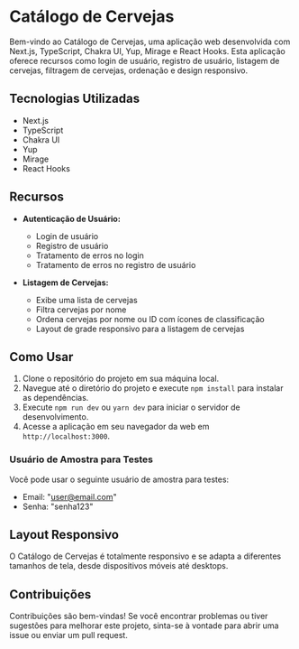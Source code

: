 # Catálogo de Cervejas

Bem-vindo ao Catálogo de Cervejas, uma aplicação web desenvolvida com Next.js, TypeScript, Chakra UI, Yup, Mirage e React Hooks. Esta aplicação oferece recursos como login de usuário, registro de usuário, listagem de cervejas, filtragem de cervejas, ordenação e design responsivo.

## Tecnologias Utilizadas

- Next.js
- TypeScript
- Chakra UI
- Yup
- Mirage
- React Hooks

## Recursos

- **Autenticação de Usuário:**

  - Login de usuário
  - Registro de usuário
  - Tratamento de erros no login
  - Tratamento de erros no registro de usuário

- **Listagem de Cervejas:**
  - Exibe uma lista de cervejas
  - Filtra cervejas por nome
  - Ordena cervejas por nome ou ID com ícones de classificação
  - Layout de grade responsivo para a listagem de cervejas

## Como Usar

1. Clone o repositório do projeto em sua máquina local.
2. Navegue até o diretório do projeto e execute `npm install` para instalar as dependências.
3. Execute `npm run dev` ou `yarn dev` para iniciar o servidor de desenvolvimento.
4. Acesse a aplicação em seu navegador da web em `http://localhost:3000`.

### Usuário de Amostra para Testes

Você pode usar o seguinte usuário de amostra para testes:

- Email: "user@email.com"
- Senha: "senha123"

## Layout Responsivo

O Catálogo de Cervejas é totalmente responsivo e se adapta a diferentes tamanhos de tela, desde dispositivos móveis até desktops.

## Contribuições

Contribuições são bem-vindas! Se você encontrar problemas ou tiver sugestões para melhorar este projeto, sinta-se à vontade para abrir uma issue ou enviar um pull request.
